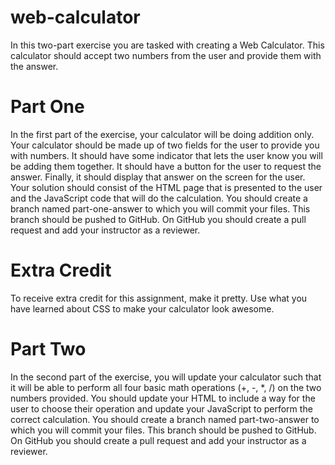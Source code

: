 # web-calculator
In this two-part exercise you are tasked with creating a Web Calculator. This calculator should accept two numbers from the user and provide them with the answer.
# Part One
In the first part of the exercise, your calculator will be doing addition only. Your calculator should be made up of two fields for the user to provide you with numbers. It should have some indicator that lets the user know you will be adding them together. It should have a button for the user to request the answer. Finally, it should display that answer on the screen for the user. Your solution should consist of the HTML page that is presented to the user and the JavaScript code that will do the calculation.
You should create a branch named part-one-answer to which you will commit your files. This branch should be pushed to GitHub. On GitHub you should create a pull request and add your instructor as a reviewer.
# Extra Credit
To receive extra credit for this assignment, make it pretty. Use what you have learned about CSS to make your calculator look awesome.
#  Part Two
In the second part of the exercise, you will update your calculator such that it will be able to perform all four basic math operations (+, -, *, /) on the two numbers provided. You should update your HTML to include a way for the user to choose their operation and update your JavaScript to perform the correct calculation.
You should create a branch named part-two-answer to which you will commit your files. This branch should be pushed to GitHub. On GitHub you should create a pull request and add your instructor as a reviewer.
